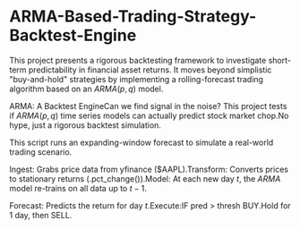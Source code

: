 # ARMA-Based-Trading-Strategy-Backtest-Engine
This project presents a rigorous backtesting framework to investigate short-term predictability in financial asset returns. It moves beyond simplistic "buy-and-hold" strategies by implementing a rolling-forecast trading algorithm based on an $ARMA(p,q)$ model.

 ARMA: A Backtest EngineCan we find signal in the noise? This project tests if $ARMA(p,q)$ time series models can actually predict stock market chop.No hype, just a rigorous backtest simulation. 

 This script runs an expanding-window forecast to simulate a real-world trading scenario.

Ingest: Grabs price data from yfinance ($AAPL).Transform: Converts prices to stationary returns (.pct_change()).Model: At each new day $t$, the $ARMA$ model re-trains on all data up to $t-1$.

Forecast: Predicts the return for day $t$.Execute:IF pred > thresh  BUY.Hold for 1 day, then SELL.

